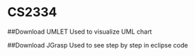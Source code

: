# CS2334

##Download UMLET
Used to visualize UML chart

##Download JGrasp
Used to see step by step in eclipse code
